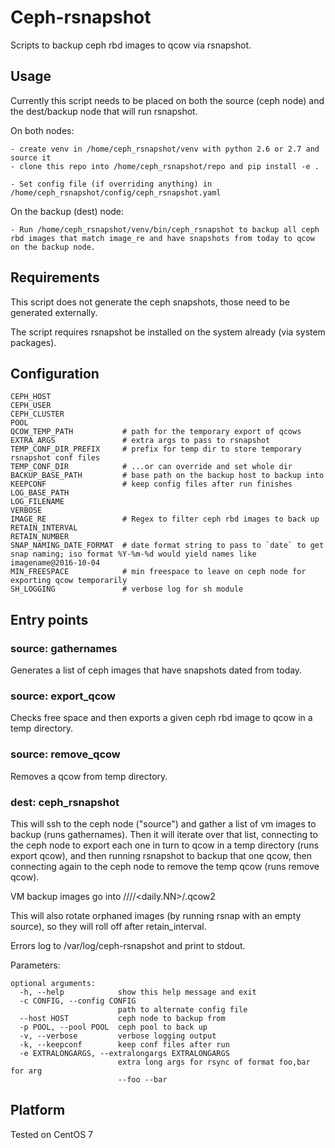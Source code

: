 # Ceph-rsnapshot

Scripts to backup ceph rbd images to qcow via rsnapshot.

## Usage

Currently this script needs to be placed on both the source (ceph node) and the dest/backup node that will run rsnapshot.

On both nodes:

    - create venv in /home/ceph_rsnapshot/venv with python 2.6 or 2.7 and source it
    - clone this repo into /home/ceph_rsnapshot/repo and pip install -e .

    - Set config file (if overriding anything) in /home/ceph_rsnapshot/config/ceph_rsnapshot.yaml

On the backup (dest) node:

    - Run /home/ceph_rsnapshot/venv/bin/ceph_rsnapshot to backup all ceph rbd images that match image_re and have snapshots from today to qcow on the backup node.

## Requirements

This script does not generate the ceph snapshots, those need to be generated externally.

The script requires rsnapshot be installed on the system already (via system packages).

## Configuration

    CEPH_HOST
    CEPH_USER
    CEPH_CLUSTER
    POOL
    QCOW_TEMP_PATH           # path for the temporary export of qcows
    EXTRA_ARGS               # extra args to pass to rsnapshot
    TEMP_CONF_DIR_PREFIX     # prefix for temp dir to store temporary rsnapshot conf files
    TEMP_CONF_DIR            # ...or can override and set whole dir
    BACKUP_BASE_PATH         # base path on the backup host to backup into
    KEEPCONF                 # keep config files after run finishes
    LOG_BASE_PATH
    LOG_FILENAME
    VERBOSE
    IMAGE_RE                 # Regex to filter ceph rbd images to back up
    RETAIN_INTERVAL
    RETAIN_NUMBER
    SNAP_NAMING_DATE_FORMAT  # date format string to pass to `date` to get snap naming; iso format %Y-%m-%d would yield names like imagename@2016-10-04
    MIN_FREESPACE            # min freespace to leave on ceph node for exporting qcow temporarily
    SH_LOGGING               # verbose log for sh module

## Entry points

### source: gathernames

Generates a list of ceph images that have snapshots dated from today.

### source: export_qcow

Checks free space and then exports a given ceph rbd image to qcow in a temp directory.

### source: remove_qcow

Removes a qcow from temp directory.

### dest: ceph_rsnapshot

This will ssh to the ceph node ("source") and gather a list of vm images to backup (runs gathernames).  Then it will iterate over that list, connecting to the ceph node to export each one in turn to qcow in a temp directory (runs export qcow), and then running rsnapshot to backup that one qcow, then connecting again to the ceph node to remove the temp qcow (runs remove qcow).

VM backup images go into /<vm backup base path>/<pool>/<image name>/<daily.NN>/<image-name>.qcow2

This will also rotate orphaned images (by running rsnap with an empty source), so they will roll off after retain_interval.

Errors log to /var/log/ceph-rsnapshot and print to stdout.

Parameters:

    optional arguments:
      -h, --help            show this help message and exit
      -c CONFIG, --config CONFIG
                            path to alternate config file
      --host HOST           ceph node to backup from
      -p POOL, --pool POOL  ceph pool to back up
      -v, --verbose         verbose logging output
      -k, --keepconf        keep conf files after run
      -e EXTRALONGARGS, --extralongargs EXTRALONGARGS
                            extra long args for rsync of format foo,bar for arg
                            --foo --bar

## Platform

Tested on CentOS 7
